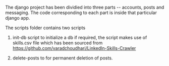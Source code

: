 The django project has been dividied into three parts -- accounts, posts and messaging. The code corresponding to each part is inside that particular django app.

The scripts folder contains two scripts

1. init-db script to initialize a db if required, the script makes use of skills.csv file which has been sourced from https://github.com/varadchoudhari/LinkedIn-Skills-Crawler

2. delete-posts to for permanent deletion of posts.
